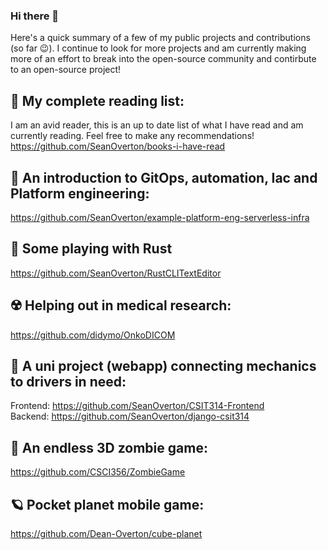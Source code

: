 ### Hi there 👋

Here's a quick summary of a few of my public projects and contributions (so far 😉). I continue to look for more projects and am currently making more of an effort to break into the open-source community and contirbute to an open-source project! 

📖 My complete reading list:
-
I am an avid reader, this is an up to date list of what I have read and am currently reading. Feel free to make any recommendations!
https://github.com/SeanOverton/books-i-have-read

🤖 An introduction to GitOps, automation, Iac and Platform engineering:
-
https://github.com/SeanOverton/example-platform-eng-serverless-infra

🤘 Some playing with Rust
-
https://github.com/SeanOverton/RustCLITextEditor

☢️ Helping out in medical research:
-
https://github.com/didymo/OnkoDICOM

🚗 A uni project (webapp) connecting mechanics to drivers in need:
-
Frontend: https://github.com/SeanOverton/CSIT314-Frontend
<br/>
Backend: https://github.com/SeanOverton/django-csit314

🧟 An endless 3D zombie game:
-
https://github.com/CSCI356/ZombieGame

🪐 Pocket planet mobile game:
-
https://github.com/Dean-Overton/cube-planet
